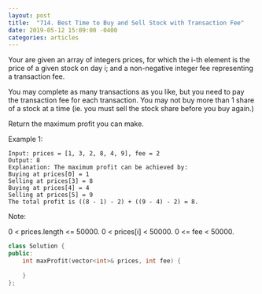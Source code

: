 ```yaml
---
layout: post
title:  "714. Best Time to Buy and Sell Stock with Transaction Fee"
date: 2019-05-12 15:09:00 -0400
categories: articles
---
```

Your are given an array of integers prices, for which the i-th element is the price of a given stock on day i; and a non-negative integer fee representing a transaction fee.

You may complete as many transactions as you like, but you need to pay the transaction fee for each transaction. You may not buy more than 1 share of a stock at a time (ie. you must sell the stock share before you buy again.)

Return the maximum profit you can make.

Example 1:
```
Input: prices = [1, 3, 2, 8, 4, 9], fee = 2
Output: 8
Explanation: The maximum profit can be achieved by:
Buying at prices[0] = 1
Selling at prices[3] = 8
Buying at prices[4] = 4
Selling at prices[5] = 9
The total profit is ((8 - 1) - 2) + ((9 - 4) - 2) = 8.
```
Note:

0 < prices.length <= 50000.
0 < prices[i] < 50000.
0 <= fee < 50000.

```c++
class Solution {
public:
    int maxProfit(vector<int>& prices, int fee) {
        
    }
};
```